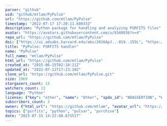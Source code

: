 ```yaml
---
parser: "github"
uid: "github/mtlam/PyPulse"
url: "https://github.com/mtlam/PyPulse"
timestamp: "2022-07-17 17:20:11.680333"
description: "Python package for handling and analyzing PSRFITS files"
avatar: "https://avatars.githubusercontent.com/u/9340836?v=4"
repo_url: "https://github.com/mtlam/PyPulse"
doi: ["https://ui.adsabs.harvard.edu/abs/2016ApJ...819..155L", "https://ui.adsabs.harvard.edu/abs/2017ascl.soft06011L/abstract"]
title: "PyPulse: PSRFITS handler"
name: "PyPulse"
full_name: "mtlam/PyPulse"
html_url: "https://github.com/mtlam/PyPulse"
created_at: "2015-06-15T02:10:21Z"
updated_at: "2022-07-12T17:23:10Z"
clone_url: "https://github.com/mtlam/PyPulse.git"
size: 1969
stargazers_count: 13
watchers_count: 13
language: "Python"
license: {"key": "other", "name": "Other", "spdx_id": "NOASSERTION", "url": null, "node_id": "MDc6TGljZW5zZTA="}
subscribers_count: 3
owner: {"html_url": "https://github.com/mtlam", "avatar_url": "https://avatars.githubusercontent.com/u/9340836?v=4", "login": "mtlam", "type": "User"}
topics: ["psrfits", "python", "pulsar", "psrchive"]
date: "2023-07-15 14:22:08.671517"
---
```

